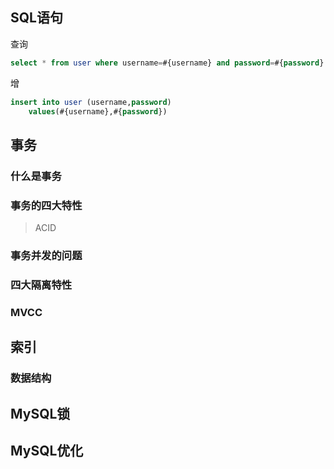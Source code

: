 ## SQL语句

查询

```sql
select * from user where username=#{username} and password=#{password}
```

增

```sql
insert into user (username,password)
	values(#{username},#{password})
```







## 事务

### 什么是事务



### 事务的四大特性

> ACID



### 事务并发的问题



### 四大隔离特性



### MVCC



## 索引

### 数据结构





## MySQL锁



## MySQL优化